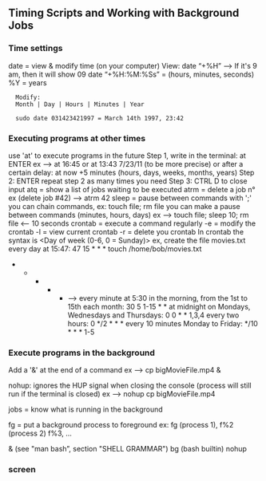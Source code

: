 ## Timing Scripts and Working with Background Jobs ##

### Time settings

date = view & modify time (on your computer)
View:
      date “+%H” --> If it's 9 am, then it will show 09
      date “+%H:%M:%Ss” = (hours, minutes, seconds)
      %Y = years

      Modify:
      Month | Day | Hours | Minutes | Year

      sudo date 031423421997 = March 14th 1997, 23:42

### Executing programs at other times

use 'at' to execute programs in the future
Step 1, write in the terminal: at <timeOfExecution> ENTER ex --> at 16:45 or at 13:43 7/23/11 (to be more precise) or after a certain delay:
      at now +5 minutes (hours, days, weeks, months, years)
Step 2: <ENTER COMMAND> ENTER
      repeat step 2 as many times you need
Step 3: CTRL D to close input
atq = show a list of jobs waiting to be executed
atrm = delete a job n°<x>
ex (delete job #42) --> atrm 42
sleep = pause between commands
      with ';' you can chain commands, ex: touch file; rm file
you can make a pause between commands (minutes, hours, days) ex --> touch file; sleep 10; rm file <-- 10 seconds
crontab = execute a command regularly
      -e = modify the crontab
      -l = view current crontab
      -r = delete you crontab
In crontab the syntax is
<Minutes> <Hours> <Day of month> <Day of week (0-6,
0 = Sunday)> <COMMAND>
ex, create the file movies.txt every day at 15:47: 47 15 * * * touch /home/bob/movies.txt
* * * * * --> every minute
at 5:30 in the morning, from the 1st to 15th each month:
30 5 1-15 * *
at midnight on Mondays, Wednesdays and Thursdays:
0 0 * * 1,3,4
every two hours:
0 */2 * * *
every 10 minutes Monday to Friday:
*/10 * * * 1-5


### Execute programs in the background

Add a '&' at the end of a command
      ex --> cp bigMovieFile.mp4 &

nohup: ignores the HUP signal when closing the console (process will still run if the terminal is closed)
      ex --> nohup cp bigMovieFile.mp4

jobs = know what is running in the background

fg = put a background process to foreground
      ex: fg (process 1), f%2 (process 2) f%3, ...

& (see "man bash”,
section "SHELL GRAMMAR")
bg (bash builtin)
nohup

### screen


